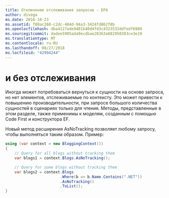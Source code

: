 ```yaml
---
title: Отключение отслеживания запросов - EF6
author: divega
ms.date: 2016-10-23
ms.assetid: f80ac260-c2dc-484d-94a3-3424fd862f8b
ms.openlocfilehash: dba4127ade9481b40d4fd3c4323532ddfedf6980
ms.sourcegitcommit: dadee5905ada9ecdbae28363a682950383ce3e10
ms.translationtype: MT
ms.contentlocale: ru-RU
ms.lasthandoff: 08/27/2018
ms.locfileid: "42994244"
---
```

# <a name="no-tracking-queries"></a>и без отслеживания
Иногда может потребоваться вернуться к сущности на основе запроса, но нет элементов, отслеживаемые по контексту. Это может привести к повышению производительности, при запросе большого количества сущностей в сценариях только для чтения. Методы, представленные в этом разделе, также применимы к моделям, созданным с помощью Code First и конструктора EF.  

Новый метод расширения AsNoTracking позволяет любому запросу, чтобы выполняться таким образом. Пример:  

``` csharp
using (var context = new BloggingContext())
{
    // Query for all blogs without tracking them
    var blogs1 = context.Blogs.AsNoTracking();

    // Query for some blogs without tracking them
    var blogs2 = context.Blogs
                        .Where(b => b.Name.Contains(".NET"))
                        .AsNoTracking()
                        .ToList();
}
```  
